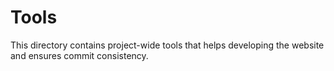 # Tools

This directory contains project-wide tools that
helps developing the website and ensures commit
consistency.
